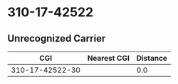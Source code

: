 # 310-17-42522
## Unrecognized Carrier


| CGI | Nearest CGI | Distance |
|-----|-------------|----------|
| 310-17-42522-30 |  | 0.0 |
